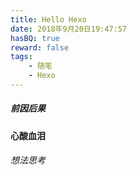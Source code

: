 ```yaml
---
title: Hello Hexo
date: 2018年9月20日19:47:57
hasBQ: true
reward: false
tags:
    - 随笔
    - Hexo
---
```


##### 前因后果

#### 心酸血泪

###### 想法思考


